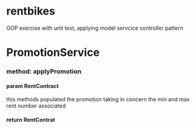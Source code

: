 # rentbikes 
OOP exercise with unit test, applying model servcice controller pattern

# PromotionService

### method: applyPromotion
#### param RentContract

this methods populated the promotion taking in concern the min and max rent number associated

#### return RentContrat  
